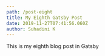 ```yaml
---
path: /post-eight
title: My Eighth Gatsby Post
date: 2019-11-27T07:41:56.060Z
author: Suhadini K
---
```

This is my eighth blog post in Gatsby
